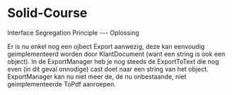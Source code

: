 # Solid-Course
Interface Segregation Principle --- Oplossing

Er is nu enkel nog een ojbect Export aanwezig, deze kan eenvoudig geimplementeerd worden door KlantDocument (want een string is ook een object).
In de ExportManager heb je nog steeds de ExportToText die nog even (in dit geval onnodige) cast doet naar een string van het object.
ExportManager kan nu niet meer de, de nu onbestaande, niet geimplementeerde ToPdf aanroepen.